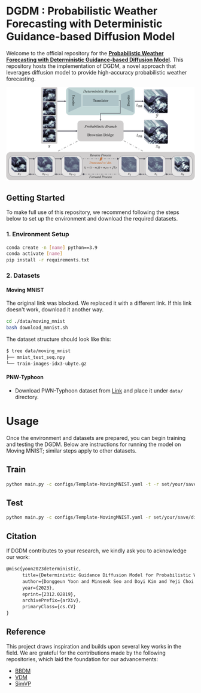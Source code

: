 # DGDM : Probabilistic Weather Forecasting with Deterministic Guidance-based Diffusion Model

Welcome to the official repository for the **[Probabilistic Weather Forecasting with Deterministic Guidance-based Diffusion Model](https://arxiv.org/abs/2312.02819)**. This repository hosts the implementation of DGDM, a novel approach that leverages diffusion model to provide high-accuracy probabilistic
weather forecasting.

<img src="resources/architecture.png">  

## Getting Started

To make full use of this repository, we recommend following the steps below to set up the environment and download the required datasets.

### 1. Environment Setup
```bash
conda create -n [name] python==3.9
conda activate [name]
pip install -r requirements.txt
```

### 2. Datasets
#### Moving MNIST
The original link was blocked. We replaced it with a different link. If this link doesn't work, download it another way.

```bash
cd ./data/moving_mnist
bash download_mmnist.sh
```
The dataset structure should look like this:
```bash
$ tree data/moving_mnist
├── mnist_test_seq.npy
└── train-images-idx3-ubyte.gz
```

#### PNW-Typhoon
- Download PWN-Typhoon dataset from [Link](https://drive.google.com/drive/folders/1_bI1t-hWEEZiJx8rCIUKnmWVuH23_z0O) and place it under ```data/``` directory.

# Usage
Once the environment and datasets are prepared, you can begin training and testing the DGDM. Below are instructions for running the model on Moving MNIST; similar steps apply to other datasets.

## Train

```bash
python main.py -c configs/Template-MovingMNIST.yaml -t -r set/your/save/dir
```

## Test

```bash
python main.py -c configs/Template-MovingMNIST.yaml -r set/your/save/dir
```

## Citation
If DGDM contributes to your research, we kindly ask you to acknowledge our work:

```latex
@misc{yoon2023deterministic,
      title={Deterministic Guidance Diffusion Model for Probabilistic Weather Forecasting}, 
      author={Donggeun Yoon and Minseok Seo and Doyi Kim and Yeji Choi and Donghyeon Cho},
      year={2023},
      eprint={2312.02819},
      archivePrefix={arXiv},
      primaryClass={cs.CV}
}
```

## Reference
This project draws inspiration and builds upon several key works in the field. We are grateful for the contributions made by the following repositories, which laid the foundation for our advancements:

- [BBDM](https://github.com/xuekt98/BBDM)
- [VDM](https://github.com/lucidrains/video-diffusion-pytorch)
- [SimVP](https://github.com/A4Bio/SimVP-Simpler-yet-Better-Video-Prediction)
